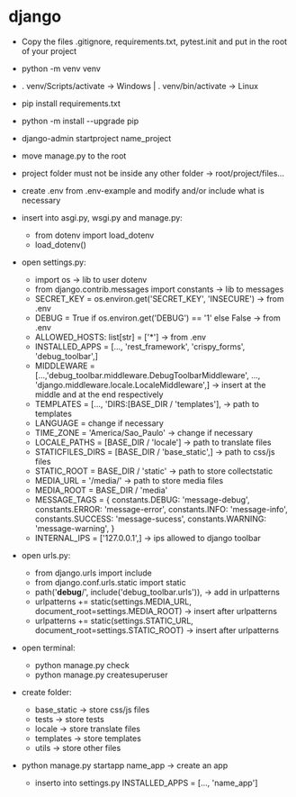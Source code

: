 # django

- Copy the files .gitignore, requirements.txt, pytest.init and put in the root of your project
- python -m venv venv
- . venv/Scripts/activate -> Windows | . venv/bin/activate -> Linux
- pip install requirements.txt
- python -m install --upgrade pip
- django-admin startproject name_project
- move manage.py to the root
- project folder must not be inside any other folder -> root/project/files...
- create .env from .env-example and modify and/or include what is necessary
- insert into asgi.py, wsgi.py and manage.py:
  - from dotenv import load_dotenv
  - load_dotenv()

- open settings.py:
  - import os -> lib to user dotenv
  - from django.contrib.messages import constants -> lib to messages
  - SECRET_KEY = os.environ.get('SECRET_KEY', 'INSECURE') -> from .env
  - DEBUG = True if os.environ.get('DEBUG') == '1' else False -> from .env
  - ALLOWED_HOSTS: list[str] = ['*'] -> from .env
  - INSTALLED_APPS = [..., 'rest_framework', 'crispy_forms', 'debug_toolbar',]
  - MIDDLEWARE = [...,'debug_toolbar.middleware.DebugToolbarMiddleware', ..., 'django.middleware.locale.LocaleMiddleware',] -> insert at the middle and at the end respectively
  - TEMPLATES = [..., 'DIRS:[BASE_DIR / 'templates'], -> path to templates
  - LANGUAGE = change if necessary
  - TIME_ZONE = 'America/Sao_Paulo' -> change if necessary
  - LOCALE_PATHS = [BASE_DIR / 'locale'] -> path to translate files
  - STATICFILES_DIRS = [BASE_DIR / 'base_static',] -> path to css/js files
  - STATIC_ROOT = BASE_DIR / 'static' -> path to store collectstatic
  - MEDIA_URL = '/media/' -> path to store media files
  - MEDIA_ROOT = BASE_DIR / 'media'
  - MESSAGE_TAGS = {
      constants.DEBUG: 'message-debug',
      constants.ERROR: 'message-error',
      constants.INFO: 'message-info',
      constants.SUCCESS: 'message-sucess',
      constants.WARNING: 'message-warning',
    }
  - INTERNAL_IPS = ['127.0.0.1',] -> ips allowed to django toolbar

- open urls.py:
  - from django.urls import include
  - from django.conf.urls.static import static
  - path('__debug__/', include('debug_toolbar.urls')), -> add in urlpatterns
  - urlpatterns += static(settings.MEDIA_URL, document_root=settings.MEDIA_ROOT) -> insert after urlpatterns
  - urlpatterns += static(settings.STATIC_URL, document_root=settings.STATIC_ROOT) -> insert after urlpatterns
 
- open terminal:
  - python manage.py check
  - python manage.py createsuperuser
 
- create folder:
  - base_static -> store css/js files
  - tests -> store tests
  - locale -> store translate files
  - templates -> store templates
  - utils -> store other files

- python manage.py startapp name_app -> create an app
  - inserto into settings.py INSTALLED_APPS = [..., 'name_app']
